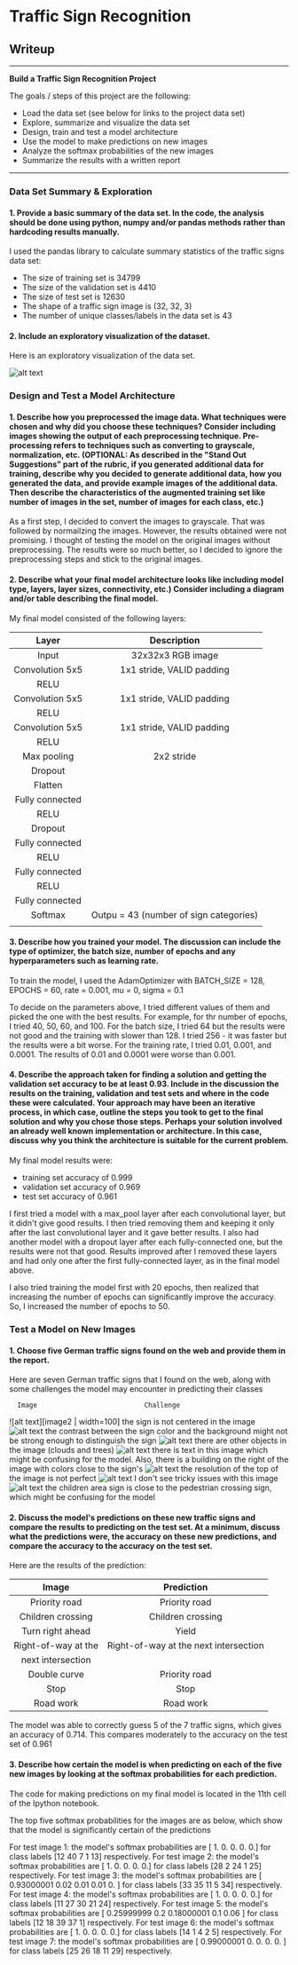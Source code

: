 # **Traffic Sign Recognition** 

## Writeup

---

**Build a Traffic Sign Recognition Project**

The goals / steps of this project are the following:
* Load the data set (see below for links to the project data set)
* Explore, summarize and visualize the data set
* Design, train and test a model architecture
* Use the model to make predictions on new images
* Analyze the softmax probabilities of the new images
* Summarize the results with a written report


[//]: # (Image References)

[image1]: ./dataset_exploration.png "Visualization"
[image2]: ./test_1.jpg "Traffic Sign 1"
[image3]: ./test_2.jpg "Traffic Sign 2"
[image4]: ./test_3.jpg "Traffic Sign 3"
[image5]: ./test_4.jpg "Traffic Sign 4"
[image6]: ./test_5.jpg "Traffic Sign 5"
[image7]: ./test_6.jpg "Traffic Sign 6"
[image8]: ./test_7.jpg "Traffic Sign 7"


---

### Data Set Summary & Exploration

#### 1. Provide a basic summary of the data set. In the code, the analysis should be done using python, numpy and/or pandas methods rather than hardcoding results manually.

I used the pandas library to calculate summary statistics of the traffic
signs data set:

* The size of training set is 34799
* The size of the validation set is 4410
* The size of test set is 12630
* The shape of a traffic sign image is (32, 32, 3)
* The number of unique classes/labels in the data set is 43

#### 2. Include an exploratory visualization of the dataset.

Here is an exploratory visualization of the data set.

![alt text][image1]

### Design and Test a Model Architecture

#### 1. Describe how you preprocessed the image data. What techniques were chosen and why did you choose these techniques? Consider including images showing the output of each preprocessing technique. Pre-processing refers to techniques such as converting to grayscale, normalization, etc. (OPTIONAL: As described in the "Stand Out Suggestions" part of the rubric, if you generated additional data for training, describe why you decided to generate additional data, how you generated the data, and provide example images of the additional data. Then describe the characteristics of the augmented training set like number of images in the set, number of images for each class, etc.)

As a first step, I decided to convert the images to grayscale. That was followed by normailzing the images. However, the results obtained were not promising. I thought of testing the model on the original images without preprocessing. The results were so much better, so I decided to ignore the preprocessing steps and stick to the original images.


#### 2. Describe what your final model architecture looks like including model type, layers, layer sizes, connectivity, etc.) Consider including a diagram and/or table describing the final model.

My final model consisted of the following layers:

| Layer         		|     Description	        					| 
|:---------------------:|:---------------------------------------------:| 
| Input         		| 32x32x3 RGB image   							| 
| Convolution 5x5     	| 1x1 stride, VALID padding 					|
| RELU					|												|
| Convolution 5x5     	| 1x1 stride, VALID padding 					|
| RELU					|												|
| Convolution 5x5     	| 1x1 stride, VALID padding 					|
| RELU					|												|
| Max pooling			| 2x2 stride 									|
| Dropout				| 												|
| Flatten		 	 	| 	 	 	 									|
| Fully connected		| 												|
| RELU					|												|
| Dropout				| 												|
| Fully connected		| 												|
| RELU					|												|
| Fully connected		| 												|
| RELU					|												|
| Fully connected		| 												|
| Softmax				| Outpu = 43 (number of sign categories)		|
|						|												|
 


#### 3. Describe how you trained your model. The discussion can include the type of optimizer, the batch size, number of epochs and any hyperparameters such as learning rate.

To train the model, I used the AdamOptimizer with BATCH_SIZE = 128, EPOCHS = 60, rate = 0.001, mu = 0, sigma = 0.1

To decide on the parameters above, I tried different values of them and picked the one with the best results. For example, for thr number of epochs, I tried 40, 50, 60, and 100. For the batch size, I tried 64 but the results were not good and the training with slower than 128. I tried 256 - it was faster but the results were a bit worse. For the training rate, I tried 0.01, 0.001, and 0.0001. The results of 0.01 and 0.0001 were worse than 0.001.

#### 4. Describe the approach taken for finding a solution and getting the validation set accuracy to be at least 0.93. Include in the discussion the results on the training, validation and test sets and where in the code these were calculated. Your approach may have been an iterative process, in which case, outline the steps you took to get to the final solution and why you chose those steps. Perhaps your solution involved an already well known implementation or architecture. In this case, discuss why you think the architecture is suitable for the current problem.

My final model results were:
* training set accuracy of 0.999
* validation set accuracy of 0.969 
* test set accuracy of 0.961

I first tried a model with a max_pool layer after each convolutional layer, but it didn't give good results. I then tried removing them and keeping it only after the last convolutional layer and it gave better results.
I also had another model with a dropout layer after each fully-connected one, but the results were not that good. Results improved after I removed these layers and had only one after the first fully-connected layer, as in the final model above.

I also tried training the model first with 20 epochs, then realized that increasing the number of epochs can significantly improve the accuracy. So, I increased the number of epochs to 50.


### Test a Model on New Images

#### 1. Choose five German traffic signs found on the web and provide them in the report. 

Here are seven German traffic signs that I found on the web, along with some challenges the model may encounter in predicting their classes

      Image                           Challenge

![alt text][image2 | width=100]  the sign is not centered in the image
![alt text][image3]  the contrast between the sign color and the background might not be strong enough to distinguish the sign 
![alt text][image4]  there are other objects in the image (clouds and trees)
![alt text][image5]  there is text in this image which might be confusing for the model. Also, there is a building on the right of the image with colors close to the sign's
![alt text][image6]  the resolution of the top of the image is not perfect
![alt text][image7]  I don't see tricky issues with this image 
![alt text][image8]  the children area sign is close to the pedestrian crossing sign, which might be confusing for the model



#### 2. Discuss the model's predictions on these new traffic signs and compare the results to predicting on the test set. At a minimum, discuss what the predictions were, the accuracy on these new predictions, and compare the accuracy to the accuracy on the test set.

Here are the results of the prediction:

| Image			        |     Prediction	        					| 
|:---------------------:|:---------------------------------------------:| 
| Priority road   		| Priority road 								| 
| Children crossing 	| Children crossing 							|
| Turn right ahead 		| Yield 										|
| Right-of-way at the   | Right-of-way at the next intersection 		
  next intersection	    | 					 							|
| Double curve 			| Priority road 	 							|
| Stop 					| Stop      									|
| Road work 			| Road work      								|


The model was able to correctly guess 5 of the 7 traffic signs, which gives an accuracy of 0.714. This compares moderately to the accuracy on the test set of 0.961

#### 3. Describe how certain the model is when predicting on each of the five new images by looking at the softmax probabilities for each prediction. 

The code for making predictions on my final model is located in the 11th cell of the Ipython notebook.

The top five softmax probabilities for the images are as below, which show that the model is significantly certain of the predictions

For test image 1: the model's softmax probabilities are [ 1.  0.  0.  0.  0.] for class labels [12 40  7  1 13] respectively.
For test image 2: the model's softmax probabilities are [ 1.  0.  0.  0.  0.] for class labels [28  2 24  1 25] respectively.
For test image 3: the model's softmax probabilities are [ 0.93000001  0.02  0.01   0.01   0. ] for class labels [33 35 11  5 34] respectively.
For test image 4: the model's softmax probabilities are [ 1.  0.  0.  0.  0.] for class labels [11 27 30 21 24] respectively.
For test image 5: the model's softmax probabilities are [ 0.25999999  0.2   0.18000001  0.1   0.06 ] for class labels [12 18 39 37  1] respectively.
For test image 6: the model's softmax probabilities are [ 1.  0.  0.  0.  0.] for class labels [14  1  4  2  5] respectively.
For test image 7: the model's softmax probabilities are [ 0.99000001  0.   0.   0.    0. ] for class labels [25 26 18 11 29] respectively.


